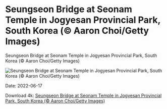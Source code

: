 # Seungseon Bridge at Seonam Temple in Jogyesan Provincial Park, South Korea (© Aaron Choi/Getty Images)

Seungseon Bridge at Seonam Temple in Jogyesan Provincial Park, South Korea (© Aaron Choi/Getty Images)

![Seungseon Bridge at Seonam Temple in Jogyesan Provincial Park, South Korea (© Aaron Choi/Getty Images)](https://bing.com/th?id=OHR.SeonamTemple_EN-US8180397216_UHD.jpg&w=1024&h=576)

Date: 2022-06-17

Download 4k: [Seungseon Bridge at Seonam Temple in Jogyesan Provincial Park, South Korea (© Aaron Choi/Getty Images)](https://bing.com/th?id=OHR.SeonamTemple_EN-US8180397216_UHD.jpg)

